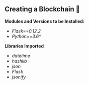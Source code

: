 ## Creating a Blockchain 🔗

**Modules and Versions to be Installed:**

- _*Flask==0.12.2*_
- _*Python==3.6^*_

**Libraries Imported**

- _*datetime*_
- _*hashlib*_
- _*json*_
- _*Flask*_
- _*jsonify*_
